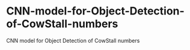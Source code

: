 # CNN-model-for-Object-Detection-of-CowStall-numbers
CNN model for Object Detection of CowStall numbers
